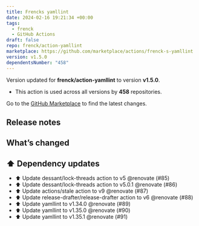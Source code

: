 ```yaml
---
title: Frencks yamllint
date: 2024-02-16 19:21:34 +00:00
tags:
  - frenck
  - GitHub Actions
draft: false
repo: frenck/action-yamllint
marketplace: https://github.com/marketplace/actions/frenck-s-yamllint
version: v1.5.0
dependentsNumber: "458"
---
```



Version updated for **frenck/action-yamllint** to version **v1.5.0**.
- This action is used across all versions by **458** repositories.

Go to the [GitHub Marketplace](https://github.com/marketplace/actions/frenck-s-yamllint) to find the latest changes.

## Release notes

## What’s changed

## ⬆️ Dependency updates

- ⬆️ Update dessant/lock-threads action to v5 @renovate (#85)
- ⬆️ Update dessant/lock-threads action to v5.0.1 @renovate (#86)
- ⬆️ Update actions/stale action to v9 @renovate (#87)
- ⬆️ Update release-drafter/release-drafter action to v6 @renovate (#88)
- ⬆️ Update yamllint to v1.34.0 @renovate (#89)
- ⬆️ Update yamllint to v1.35.0 @renovate (#90)
- ⬆️ Update yamllint to v1.35.1 @renovate (#91)

